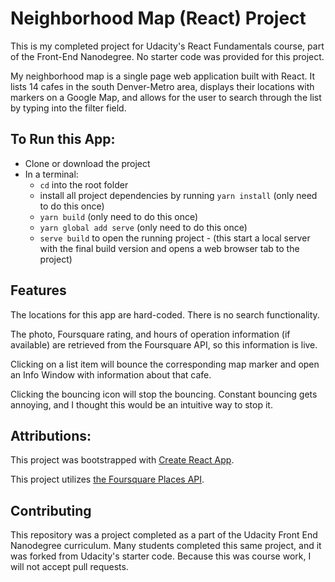# Neighborhood Map (React) Project

This is my completed project for Udacity's React Fundamentals course, part of the Front-End Nanodegree. No starter code was provided for this project.

My neighborhood map is a single page web application built with React. It lists 14 cafes in the south Denver-Metro area, displays their locations with markers on a Google Map, and allows for the user to search through the list by typing into the filter field.

## To Run this App:

* Clone or download the project
* In a terminal:
  * `cd` into the root folder
  * install all project dependencies by running `yarn install` (only need to do this once)
  * `yarn build` (only need to do this once)
  * `yarn global add serve` (only need to do this once)
  * `serve build` to open the running project - (this start a local server with the final build version and opens a web browser tab to the project)

## Features
The locations for this app are hard-coded. There is no search functionality.

The photo, Foursquare rating, and hours of operation information (if available) are retrieved from the Foursquare API, so this information is live.

Clicking on a list item will bounce the corresponding map marker and open an Info Window with information about that cafe.

Clicking the bouncing icon will stop the bouncing. Constant bouncing gets annoying, and I thought this would be an intuitive way to stop it.


## Attributions:
This project was bootstrapped with [Create React App](https://github.com/facebook/create-react-app).

This project utilizes [the Foursquare Places API](https://developer.foursquare.com/docs/api).

## Contributing

This repository was a project completed as a part of the Udacity Front End Nanodegree curriculum. Many students completed this same project, and it was forked from Udacity's starter code. Because this was course work, I will not accept pull requests.
